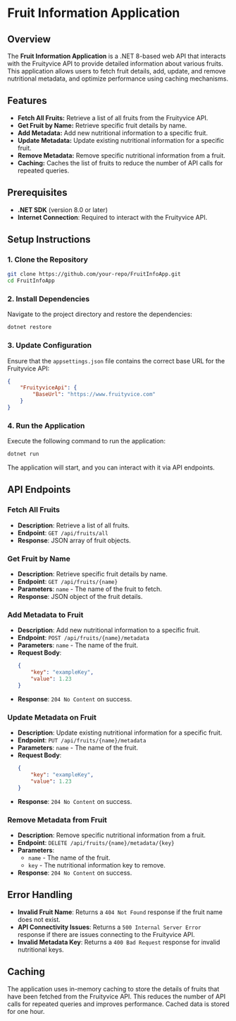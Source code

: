 
# Fruit Information Application

## Overview

The **Fruit Information Application** is a .NET 8-based web API that interacts with the Fruityvice API to provide detailed information about various fruits. This application allows users to fetch fruit details, add, update, and remove nutritional metadata, and optimize performance using caching mechanisms.

## Features

- **Fetch All Fruits:** Retrieve a list of all fruits from the Fruityvice API.
- **Get Fruit by Name:** Retrieve specific fruit details by name.
- **Add Metadata:** Add new nutritional information to a specific fruit.
- **Update Metadata:** Update existing nutritional information for a specific fruit.
- **Remove Metadata:** Remove specific nutritional information from a fruit.
- **Caching:** Caches the list of fruits to reduce the number of API calls for repeated queries.

## Prerequisites

- **.NET SDK** (version 8.0 or later)
- **Internet Connection**: Required to interact with the Fruityvice API.

## Setup Instructions

### 1. Clone the Repository

```bash
git clone https://github.com/your-repo/FruitInfoApp.git
cd FruitInfoApp
```

### 2. Install Dependencies

Navigate to the project directory and restore the dependencies:

```bash
dotnet restore
```

### 3. Update Configuration

Ensure that the `appsettings.json` file contains the correct base URL for the Fruityvice API:

```json
{
    "FruityviceApi": {
        "BaseUrl": "https://www.fruityvice.com"
    }
}
```

### 4. Run the Application

Execute the following command to run the application:

```bash
dotnet run
```

The application will start, and you can interact with it via API endpoints.

## API Endpoints

### Fetch All Fruits

- **Description**: Retrieve a list of all fruits.
- **Endpoint**: `GET /api/fruits/all`
- **Response**: JSON array of fruit objects.

### Get Fruit by Name

- **Description**: Retrieve specific fruit details by name.
- **Endpoint**: `GET /api/fruits/{name}`
- **Parameters**: `name` - The name of the fruit to fetch.
- **Response**: JSON object of the fruit details.

### Add Metadata to Fruit

- **Description**: Add new nutritional information to a specific fruit.
- **Endpoint**: `POST /api/fruits/{name}/metadata`
- **Parameters**: `name` - The name of the fruit.
- **Request Body**: 
  ```json
  {
      "key": "exampleKey",
      "value": 1.23
  }
  ```
- **Response**: `204 No Content` on success.

### Update Metadata on Fruit

- **Description**: Update existing nutritional information for a specific fruit.
- **Endpoint**: `PUT /api/fruits/{name}/metadata`
- **Parameters**: `name` - The name of the fruit.
- **Request Body**: 
  ```json
  {
      "key": "exampleKey",
      "value": 1.23
  }
  ```
- **Response**: `204 No Content` on success.

### Remove Metadata from Fruit

- **Description**: Remove specific nutritional information from a fruit.
- **Endpoint**: `DELETE /api/fruits/{name}/metadata/{key}`
- **Parameters**: 
  - `name` - The name of the fruit.
  - `key` - The nutritional information key to remove.
- **Response**: `204 No Content` on success.

## Error Handling

- **Invalid Fruit Name**: Returns a `404 Not Found` response if the fruit name does not exist.
- **API Connectivity Issues**: Returns a `500 Internal Server Error` response if there are issues connecting to the Fruityvice API.
- **Invalid Metadata Key**: Returns a `400 Bad Request` response for invalid nutritional keys.

## Caching

The application uses in-memory caching to store the details of fruits that have been fetched from the Fruityvice API. This reduces the number of API calls for repeated queries and improves performance. Cached data is stored for one hour.
